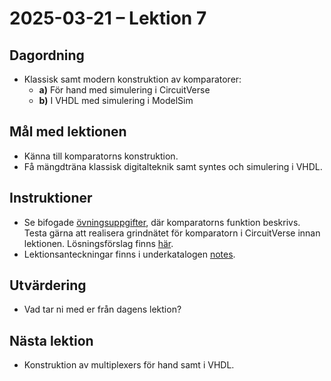# 2025-03-21 – Lektion 7

## Dagordning
* Klassisk samt modern konstruktion av komparatorer:
   * **a)** För hand med simulering i CircuitVerse
   * **b)** I VHDL med simulering i ModelSim

## Mål med lektionen
* Känna till komparatorns konstruktion.
* Få mängdträna klassisk digitalteknik samt syntes och simulering i VHDL.

## Instruktioner
* Se bifogade [övningsuppgifter](./Övningsuppgifter%202025-03-21.pdf), där komparatorns funktion beskrivs. 
Testa gärna att realisera grindnätet för komparatorn i CircuitVerse innan lektionen.
Lösningsförslag finns [här](./Lösningsförslag%20övningsuppgifter%202025-03-21.pdf).
* Lektionsanteckningar finns i underkatalogen [notes](./notes/README.md).

## Utvärdering
* Vad tar ni med er från dagens lektion?

## Nästa lektion
* Konstruktion av multiplexers för hand samt i VHDL.